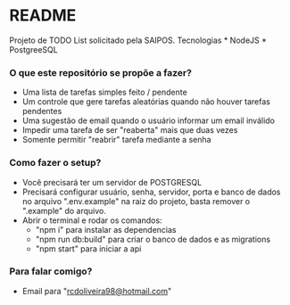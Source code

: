 # README #

Projeto de TODO List solicitado pela SAIPOS.
Tecnologias
    * NodeJS
    * PostgreeSQL

### O que este repositório se propõe a fazer? ###

* Uma lista de tarefas simples feito / pendente
* Um controle que gere tarefas aleatórias quando não houver tarefas pendentes
* Uma sugestão de email quando o usuário informar um email inválido
* Impedir uma tarefa de ser "reaberta" mais que duas vezes 
* Somente permitir "reabrir" tarefa mediante a senha

### Como fazer o setup? ###

* Você precisará ter um servidor de POSTGRESQL
* Precisará configurar usuário, senha, servidor, porta e banco de dados no arquivo ".env.example" 
  na raiz do projeto, basta remover o ".example" do arquivo.
* Abrir o terminal e rodar os comandos: 
    - "npm i" para instalar as dependencias
    - "npm run db:build" para criar o banco de dados e as migrations
    - "npm start" para iniciar a api


### Para falar comigo? ###

* Email para "rcdoliveira98@hotmail.com"
 